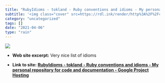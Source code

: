 ```yaml
---
title: "RubyIdioms - tokland - Ruby conventions and idioms - My personal repository for code and documentation - Google Project Hosting"
subtitle: '<img class="cover" src=https://rdl.ink/render/http%3A%2F%2Fcode.google.com%2Fp%2Ftokland%2Fwiki%2FRu...'
category: "uncategorized"
tags: []
date: "2021-04-06"
type: "rain"
---
```

<img class="cover" src=https://rdl.ink/render/http%3A%2F%2Fcode.google.com%2Fp%2Ftokland%2Fwiki%2FRubyIdioms>



* **Web site excerpt:** Very nice list of idioms

* **Link to site:** **[RubyIdioms - tokland - Ruby conventions and idioms - My personal repository for code and documentation - Google Project Hosting](http://code.google.com/p/tokland/wiki/RubyIdioms)**